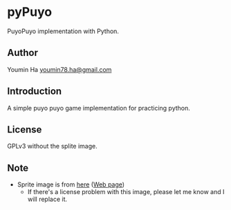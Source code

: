 # pyPuyo

PuyoPuyo implementation with Python.

## Author
Youmin Ha <youmin78.ha@gmail.com>

## Introduction
A simple puyo puyo game implementation for practicing python.

## License
GPLv3 without the splite image.

## Note
- Sprite image is from [here](http://puyonexus.com/forum/download/file.php?id=1719&mode=view) ([Web page](http://puyonexus.com/forum/viewtopic.php?t=2037&start=15))
  - If there's a license problem with this image, please let me know and I will replace it.
